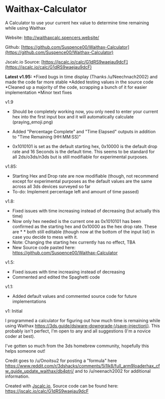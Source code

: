 # Waithax-Calculator
A Calculator to use your current hex value to determine time remaining while using Waithax

Website: http://waithaxcalc.spencers.website/

Github: [https://github.com/Suspence00/Waithax-Calculator](https://github.com/Suspence00/Waithax-Calculator)

Jscalc.io Source: [https://jscalc.io/calc/G1dRS9waejau9dcF](https://jscalc.io/calc/G1dRS9waejau9dcF)


**Latest v1.95:**
*Fixed bugs in time display (Thanks /u/Neechnach2002) and made the code far more stable
*Added testing values in the source code
*Cleaned up a majority of the code, scrapping a bunch of it for easier implementation
*Minor text fixes

v1.9
*  Should be completely working now, you only need to enter your current hex into the first input box and it will automatically calculate (praying_emoji.png)

* Added "Percentage Complete" and "Time Elapsed" outputs in addition to "Time Remaining (HH:MM:SS)"

* 0x1010101 is set as the default starting hex, 0x10000 is the default drop rate and 16 Seconds is the default time. This seems to be standard for all 2ds/o3ds/n3ds but is still modifiable for experimental purposes.

v1.85:
* Starting Hex and Drop rate are now modifiable (though, not recommend except for experimental purposes as the default values are the same across all 3ds devices surveyed so far
* To-do: Implement percentage left and amount of time passed)

v1.8:
* Fixed issues with time increasing instead of decreasing (but actually this time)
* Now only hex needed is the current one as 0x1010101 has been confirmed as the starting hex and 0x10000 as the hex drop rate. These are * * both still editable (though now at the bottom of the input list) in case you decide to mess with it.
* Note: Changing the starting hex currently has no effect, TBA
* New Source code pasted here: https://github.com/Suspence00/Waithax-Calculator

v1.5:
* Fixed issues with time increasing instead of decreasing
* Commented and edited the Spaghetti code

v1.1:
* Added default values and commented source code for future implementations

v1: Initial

I programmed a calculator for figuring out how much time is remaining while using Waithax https://3ds.guide/dsiware-downgrade-\(save-injection\). This probably isn't perfect, I'm open to any and all suggestions (I'm a novice coder at best). 

I've gotten so much from the 3ds homebrew community, hopefully this helps someone out! 

Credit goes to /u/Onoitsu2 for posting a "formula" here https://www.reddit.com/r/3dshacks/comments/5i1lk8/full_arm9loaderhax_cfw_guide_update_waithax/db4ptrj/ and to /u/neenach2002 for additional information.

 Created with [Jscalc.io](http://www.Jscalc.io/), Source code can be found here: https://jscalc.io/calc/G1dRS9waejau9dcF
